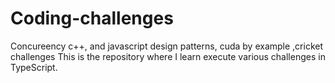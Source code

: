 # Coding-challenges
Concureency  c++, and javascript design patterns, cuda by example ,cricket challenges
This is the repository where I learn execute various challenges in TypeScript.
